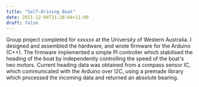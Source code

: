 ```yaml
---
title: "Self-Driving Boat"
date: 2021-12-04T21:28:04+11:00
draft: false
---
```


Group project completed for xxxxxx at the University of Western Australia. I designed and assembled the hardware, and wrote firmware for the Arduino (C++). The firmware implemented a simple PI controller which stabilised the heading of the boat by independently controlling the speed of the boat's two motors. Current heading data was obtained from a compass sensor IC, which communicated with the Arduino over I2C, using a premade library which processed the incoming data and returned an absolute bearing.